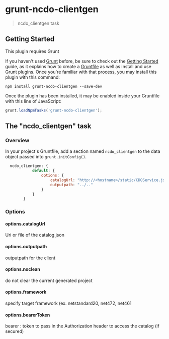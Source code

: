 # grunt-ncdo-clientgen

> ncdo_clientgen task

## Getting Started
This plugin requires Grunt

If you haven't used [Grunt](http://gruntjs.com/) before, be sure to check out the [Getting Started](http://gruntjs.com/getting-started) guide, as it explains how to create a [Gruntfile](http://gruntjs.com/sample-gruntfile) as well as install and use Grunt plugins. Once you're familiar with that process, you may install this plugin with this command:

```shell
npm install grunt-ncdo-clientgen --save-dev
```

Once the plugin has been installed, it may be enabled inside your Gruntfile with this line of JavaScript:

```js
grunt.loadNpmTasks('grunt-ncdo-clientgen');
```

## The "ncdo_clientgen" task

### Overview
In your project's Gruntfile, add a section named `ncdo_clientgen` to the data object passed into `grunt.initConfig()`.

```js
  ncdo_clientgen: {
            default: {
                options: {
                    catalogUrl: "http://<hostname>/static/CDOService.json",
                    outputpath: "../.."
                }
            }
        }
```

### Options

#### options.catalogUrl

Uri or file of the catalog.json

#### options.outputpath

outputpath for the client

#### options.noclean

do not clear the current generated project

#### options.framework

specify target framework (ex. netstandard20, net472, net461

#### options.bearerToken

bearer : token to pass in the Authorization header to access the catalog (if secured)
